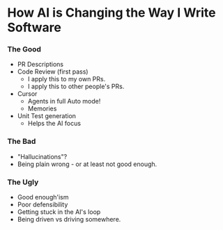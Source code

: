 # How AI is Changing the Way I Write Software

### The Good

- PR Descriptions
- Code Review (first pass)
  - I apply this to my own PRs.
  - I apply this to other people's PRs.
- Cursor
  - Agents in full Auto mode!
  - Memories
- Unit Test generation
  - Helps the AI focus

### The Bad

- "Hallucinations"?
- Being plain wrong - or at least not good enough.

### The Ugly

- Good enough'ism
- Poor defensibility
- Getting stuck in the AI's loop
- Being driven vs driving somewhere.


